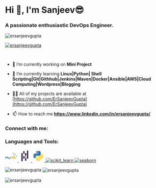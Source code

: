 <h1>Hi 👋, I'm Sanjeev😎</h1>
<!--<p><a href="https://ersanjeevgupta.github.io/">ersanjeevgupta.github.io !</a></p> -->
<h3> A passionate enthusiastic DevOps Engineer.</h3>

<!--<img src="https://github.com/ErSanjeevGupta/Practice__Test/blob/main/1647784394050.jpg"> -->

<p align="left"> <img src="https://komarev.com/ghpvc/?username=ersanjeevgupta&label=Profile%20views&color=0e75b6&style=flat" alt="ersanjeevgupta" /> </p>

<p align="left"> <a href="https://github.com/ryo-ma/github-profile-trophy"><img src="https://github-profile-trophy.vercel.app/?username=ersanjeevgupta" alt="ersanjeevgupta" /></a> </p>

<p align="left"> <a href="https://twitter.com/" target="blank"><img src="https://img.shields.io/twitter/follow/?logo=twitter&style=for-the-badge" alt="" /></a> </p>

- 🔭 I’m currently working on **Mini Project**

- 🌱 I’m currently learning **Linux|Python| Shell Scripting|Git|Githhub|Jenkins|Maven|Docker|Ansible|AWS|Cloud Computing|Wordpress|Blogging**

- 👨‍💻 All of my projects are available at [https://github.com/ErSanjeevGupta](https://github.com/ErSanjeevGupta)

- 📫 How to reach me **https://www.linkedin.com/in/ersanjeevgupta/**

<h3 align="left">Connect with me:</h3>
<p align="left">
</p>

<h3 align="left">Languages and Tools:</h3>
<p align="left"> <a href="https://www.mysql.com/" target="_blank" rel="noreferrer"> <img src="https://raw.githubusercontent.com/devicons/devicon/master/icons/mysql/mysql-original-wordmark.svg" alt="mysql" width="40" height="40"/> </a> <a href="https://pandas.pydata.org/" target="_blank" rel="noreferrer"> <img src="https://raw.githubusercontent.com/devicons/devicon/2ae2a900d2f041da66e950e4d48052658d850630/icons/pandas/pandas-original.svg" alt="pandas" width="40" height="40"/> </a> <a href="https://www.python.org" target="_blank" rel="noreferrer"> <img src="https://raw.githubusercontent.com/devicons/devicon/master/icons/python/python-original.svg" alt="python" width="40" height="40"/> </a> <a href="https://scikit-learn.org/" target="_blank" rel="noreferrer"> <img src="https://upload.wikimedia.org/wikipedia/commons/0/05/Scikit_learn_logo_small.svg" alt="scikit_learn" width="40" height="40"/> </a> <a href="https://seaborn.pydata.org/" target="_blank" rel="noreferrer"> <img src="https://seaborn.pydata.org/_images/logo-mark-lightbg.svg" alt="seaborn" width="40" height="40"/> </a> </p>

<p><img align="left" src="https://github-readme-stats.vercel.app/api/top-langs?username=ersanjeevgupta&show_icons=true&locale=en&layout=compact" alt="ersanjeevgupta" /></p>

<p>&nbsp;<img align="center" src="https://github-readme-stats.vercel.app/api?username=ersanjeevgupta&show_icons=true&locale=en" alt="ersanjeevgupta" /></p>

<p><img align="center" src="https://github-readme-streak-stats.herokuapp.com/?user=ersanjeevgupta&" alt="ersanjeevgupta" /></p>

